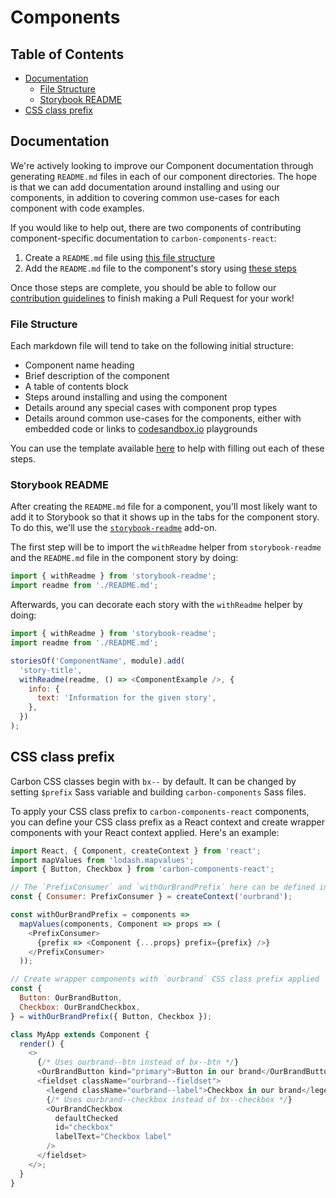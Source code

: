 # Components

<!-- prettier-ignore-start -->

<!-- START doctoc generated TOC please keep comment here to allow auto update -->

<!-- DON'T EDIT THIS SECTION, INSTEAD RE-RUN doctoc TO UPDATE -->

## Table of Contents

* [Documentation](#documentation)
  * [File Structure](#file-structure)
  * [Storybook README](#storybook-readme)
* [CSS class prefix](#css-class-prefix)

<!-- END doctoc generated TOC please keep comment here to allow auto update -->

<!-- prettier-ignore-end -->

## Documentation

We're actively looking to improve our Component documentation through generating
`README.md` files in each of our component directories. The hope is that we can
add documentation around installing and using our components, in addition to
covering common use-cases for each component with code examples.

If you would like to help out, there are two components of contributing
component-specific documentation to `carbon-components-react`:

1. Create a `README.md` file using [this file structure](#file-structure)
2. Add the `README.md` file to the component's story using [these steps](#storybook-readme)

Once those steps are complete, you should be able to follow our [contribution guidelines](/.github/CONTRIBUTING.md) to finish making a Pull Request for your work!

### File Structure

Each markdown file will tend to take on the following initial structure:

* Component name heading
* Brief description of the component
* A table of contents block
* Steps around installing and using the component
* Details around any special cases with component prop types
* Details around common use-cases for the components, either with embedded code
  or links to [codesandbox.io](http://codesandbox.io) playgrounds

You can use the template available [here](/docs/component-template.md) to help
with filling out each of these steps.

### Storybook README

After creating the `README.md` file for a component, you'll most likely want to
add it to Storybook so that it shows up in the tabs for the component story. To
do this, we'll use the [`storybook-readme`](https://github.com/tuchk4/storybook-readme) add-on.

The first step will be to import the `withReadme` helper from `storybook-readme`
and the `README.md` file in the component story by doing:

```js
import { withReadme } from 'storybook-readme';
import readme from './README.md';
```

Afterwards, you can decorate each story with the `withReadme` helper by doing:

```js
import { withReadme } from 'storybook-readme';
import readme from './README.md';

storiesOf('ComponentName', module).add(
  'story-title',
  withReadme(readme, () => <ComponentExample />, {
    info: {
      text: 'Information for the given story',
    },
  })
);
```

## CSS class prefix

Carbon CSS classes begin with `bx--` by default. It can be changed by setting `$prefix` Sass variable and building `carbon-components` Sass files.

To apply your CSS class prefix to `carbon-components-react` components, you can define your CSS class prefix as a React context and create wrapper components with your React context applied. Here's an example:

```javascript
import React, { Component, createContext } from 'react';
import mapValues from 'lodash.mapvalues';
import { Button, Checkbox } from 'carbon-components-react';

// The `PrefixConsumer` and `withOurBrandPrefix` here can be defined in a separate module
const { Consumer: PrefixConsumer } = createContext('ourbrand');

const withOurBrandPrefix = components =>
  mapValues(components, Component => props => (
    <PrefixConsumer>
      {prefix => <Component {...props} prefix={prefix} />}
    </PrefixConsumer>
  ));

// Create wrapper components with `ourbrand` CSS class prefix applied
const {
  Button: OurBrandButton,
  Checkbox: OurBrandCheckbox,
} = withOurBrandPrefix({ Button, Checkbox });

class MyApp extends Component {
  render() {
    <>
      {/* Uses ourbrand--btn instead of bx--btn */}
      <OurBrandButton kind="primary">Button in our brand</OurBrandButton>
      <fieldset className="ourbrand--fieldset">
        <legend className="ourbrand--label">Checkbox in our brand</legend>
        {/* Uses ourbrand--checkbox instead of bx--checkbox */}
        <OurBrandCheckbox
          defaultChecked
          id="checkbox"
          labelText="Checkbox label"
        />
      </fieldset>
    </>;
  }
}
```
